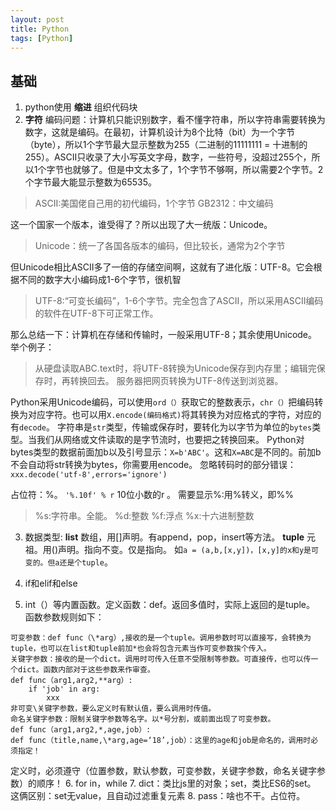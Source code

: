 ```yaml
---
layout: post
title: Python
tags: [Python]
---
```

## 基础 ##
1. python使用 **缩进** 组织代码块
2. **字符** 编码问题：计算机只能识别数字，看不懂字符串，所以字符串需要转换为数字，这就是编码。在最初，计算机设计为8个比特（bit）为一个字节（byte），所以1个字节最大显示整数为255（二进制的11111111 = 十进制的255）。ASCII只收录了大小写英文字母，数字，一些符号，没超过255个，所以1个字节也就够了。但是中文太多了，1个字节不够啊，所以需要2个字节。2个字节最大能显示整数为65535。
>ASCII:美国佬自己用的初代编码，1个字节
GB2312：中文编码

这一个国家一个版本，谁受得了？所以出现了大一统版：Unicode。
>Unicode：统一了各国各版本的编码，但比较长，通常为2个字节

但Unicode相比ASCII多了一倍的存储空间啊，这就有了进化版：UTF-8。它会根据不同的数字大小编码成1-6个字节，很机智
>UTF-8:“可变长编码”，1-6个字节。完全包含了ASCII，所以采用ASCII编码的软件在UTF-8下可正常工作。

那么总结一下：计算机在存储和传输时，一般采用UTF-8；其余使用Unicode。举个例子：
>从硬盘读取ABC.text时，将UTF-8转换为Unicode保存到内存里；编辑完保存时，再转换回去。
服务器把网页转换为UTF-8传送到浏览器。

Python采用Unicode编码，可以使用```ord（）```获取它的整数表示，```chr（）```把编码转换为对应字符。也可以用```X.encode(编码格式)```将其转换为对应格式的字符，对应的有```decode```。
字符串是```str```类型，传输或保存时，要转化为以字节为单位的```bytes```类型。当我们从网络或文件读取的是字节流时，也要把之转换回来。
Python对bytes类型的数据前面加b以及引号显示：```X=b'ABC'```。这和```X=ABC```是不同的。前加b不会自动将str转换为bytes，你需要用encode。
忽略转码时的部分错误：```xxx.decode('utf-8',errors='ignore')```

占位符：%。  ```'%.10f' % r``` 10位小数的r 。  需要显示%:用%转义，即%%
>%s:字符串。全能。
%d:整数
%f:浮点
%x:十六进制整数

3. 数据类型: **list** 数组，用[]声明。有append，pop，insert等方法。
 **tuple** 元祖。用()声明。指向不变。仅是指向。 如```a = (a,b,[x,y])，[x,y]的x和y是可变的。但a还是个tuple```。

4. if和elif和else
5. int（）等内置函数。定义函数：def。返回多值时，实际上返回的是tuple。
函数参数规则如下：
```
可变参数：def func（\*arg）,接收的是一个tuple。调用参数时可以直接写，会转换为tuple，也可以在list和tuple前加*也会将包含元素当作可变参数挨个传入。
关键字参数：接收的是一个dict。调用时可传入任意不受限制等参数。可直接传，也可以传一个dict。函数内部对于这些参数来作审查。
def func（arg1,arg2,**arg）:
    if 'job' in arg:
        xxx
非可变\关键字参数，要么定义时有默认值，要么调用时传值。
命名关键字参数：限制关键字参数等名字。以*号分割，或前面出现了可变参数。
def func（arg1,arg2,*,age,job）:
def func（title,name,\*arg,age=‘18’,job）：这里的age和job是命名的，调用时必须指定！
```
定义时，必须遵守（位置参数，默认参数，可变参数，关键字参数，命名关键字参数）的顺序！
6. for in，while
7. dict：类比js里的对象；set，类比ES6的set。 这俩区别：set无value，且自动过滤重复元素
8. pass：啥也不干。占位符。
